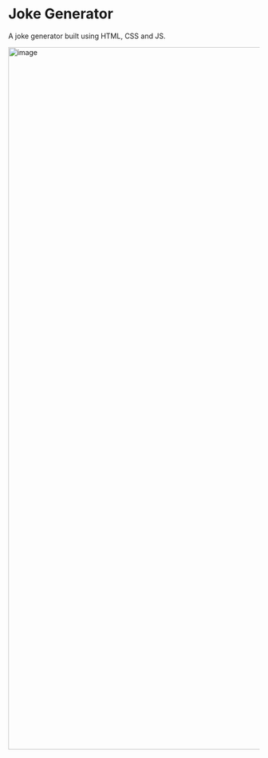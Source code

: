 # Joke Generator

A joke generator built using HTML, CSS and JS.

<img width="1410" alt="image" src="https://github.com/stephenkettley/joke-generator/assets/109079565/43cf33fd-0206-439e-943f-297edf815716">


